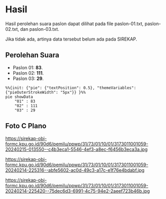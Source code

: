 # Hasil

Hasil perolehan suara paslon dapat dilihat pada file paslon-01.txt, paslon-02.txt, dan paslon-03.txt.

Jika tidak ada, artinya data tersebut belum ada pada SIREKAP.

## Perolehan Suara

 * Paslon 01: **83**.
 * Paslon 02: **111**.
 * Paslon 03: **29**.

```mermaid
%%{init: {"pie": {"textPosition": 0.5}, "themeVariables": {"pieOuterStrokeWidth": "5px"}} }%%
pie showData
    "01" : 83
    "02" : 111
    "03" : 29
```
## Foto C Plano

https://sirekap-obj-formc.kpu.go.id/90d6/pemilu/ppwp/31/73/01/10/01/3173011001059-20240215-013550--c4b3eca1-5546-4ef3-a8ec-f6456b3eca3a.jpg

https://sirekap-obj-formc.kpu.go.id/90d6/pemilu/ppwp/31/73/01/10/01/3173011001059-20240214-225316--abfe5602-ac0d-49c3-a17c-e1f76e4bdabf.jpg

https://sirekap-obj-formc.kpu.go.id/90d6/pemilu/ppwp/31/73/01/10/01/3173011001059-20240214-225420--75dec6d3-6991-4c75-94e2-2aeef723b46b.jpg
